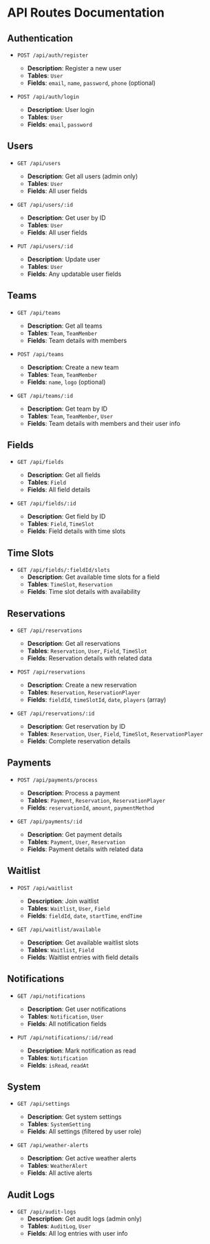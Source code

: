 # API Routes Documentation

## Authentication
- `POST /api/auth/register`
  - **Description**: Register a new user
  - **Tables**: `User`
  - **Fields**: `email`, `name`, `password`, `phone` (optional)

- `POST /api/auth/login`
  - **Description**: User login
  - **Tables**: `User`
  - **Fields**: `email`, `password`

## Users
- `GET /api/users`
  - **Description**: Get all users (admin only)
  - **Tables**: `User`
  - **Fields**: All user fields

- `GET /api/users/:id`
  - **Description**: Get user by ID
  - **Tables**: `User`
  - **Fields**: All user fields

- `PUT /api/users/:id`
  - **Description**: Update user
  - **Tables**: `User`
  - **Fields**: Any updatable user fields

## Teams
- `GET /api/teams`
  - **Description**: Get all teams
  - **Tables**: `Team`, `TeamMember`
  - **Fields**: Team details with members

- `POST /api/teams`
  - **Description**: Create a new team
  - **Tables**: `Team`, `TeamMember`
  - **Fields**: `name`, `logo` (optional)

- `GET /api/teams/:id`
  - **Description**: Get team by ID
  - **Tables**: `Team`, `TeamMember`, `User`
  - **Fields**: Team details with members and their user info

## Fields
- `GET /api/fields`
  - **Description**: Get all fields
  - **Tables**: `Field`
  - **Fields**: All field details

- `GET /api/fields/:id`
  - **Description**: Get field by ID
  - **Tables**: `Field`, `TimeSlot`
  - **Fields**: Field details with time slots

## Time Slots
- `GET /api/fields/:fieldId/slots`
  - **Description**: Get available time slots for a field
  - **Tables**: `TimeSlot`, `Reservation`
  - **Fields**: Time slot details with availability

## Reservations
- `GET /api/reservations`
  - **Description**: Get all reservations
  - **Tables**: `Reservation`, `User`, `Field`, `TimeSlot`
  - **Fields**: Reservation details with related data

- `POST /api/reservations`
  - **Description**: Create a new reservation
  - **Tables**: `Reservation`, `ReservationPlayer`
  - **Fields**: `fieldId`, `timeSlotId`, `date`, `players` (array)

- `GET /api/reservations/:id`
  - **Description**: Get reservation by ID
  - **Tables**: `Reservation`, `User`, `Field`, `TimeSlot`, `ReservationPlayer`
  - **Fields**: Complete reservation details

## Payments
- `POST /api/payments/process`
  - **Description**: Process a payment
  - **Tables**: `Payment`, `Reservation`, `ReservationPlayer`
  - **Fields**: `reservationId`, `amount`, `paymentMethod`

- `GET /api/payments/:id`
  - **Description**: Get payment details
  - **Tables**: `Payment`, `User`, `Reservation`
  - **Fields**: Payment details with related data

## Waitlist
- `POST /api/waitlist`
  - **Description**: Join waitlist
  - **Tables**: `Waitlist`, `User`, `Field`
  - **Fields**: `fieldId`, `date`, `startTime`, `endTime`

- `GET /api/waitlist/available`
  - **Description**: Get available waitlist slots
  - **Tables**: `Waitlist`, `Field`
  - **Fields**: Waitlist entries with field details

## Notifications
- `GET /api/notifications`
  - **Description**: Get user notifications
  - **Tables**: `Notification`, `User`
  - **Fields**: All notification fields

- `PUT /api/notifications/:id/read`
  - **Description**: Mark notification as read
  - **Tables**: `Notification`
  - **Fields**: `isRead`, `readAt`

## System
- `GET /api/settings`
  - **Description**: Get system settings
  - **Tables**: `SystemSetting`
  - **Fields**: All settings (filtered by user role)

- `GET /api/weather-alerts`
  - **Description**: Get active weather alerts
  - **Tables**: `WeatherAlert`
  - **Fields**: All active alerts

## Audit Logs
- `GET /api/audit-logs`
  - **Description**: Get audit logs (admin only)
  - **Tables**: `AuditLog`, `User`
  - **Fields**: All log entries with user info